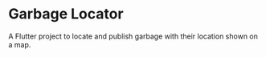 # Garbage Locator

A Flutter project to locate and publish garbage with their location shown on a map.

